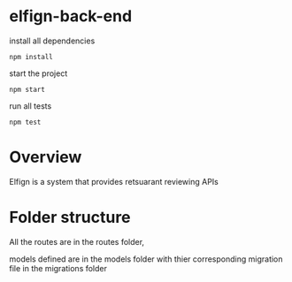 # elfign-back-end
install all dependencies

`npm install`

start the project

`npm start`

run all tests

`npm test`

# Overview
Elfign is a system that provides retsuarant reviewing APIs

# Folder structure
All the routes are in the routes folder, 

models defined are in the models folder with thier corresponding 
migration file in the migrations folder

